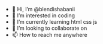 - 👋 Hi, I’m @blendishabanii
- 👀 I’m interested in coding
- 🌱 I’m currently learning html css js 
- 💞️ I’m looking to collaborate on 
- 📫 How to reach me anywhere

<!---
blendishabanii/blendishabanii is a ✨ special ✨ repository because its `README.md` (this file) appears on your GitHub profile.
You can click the Preview link to take a look at your changes.
--->
